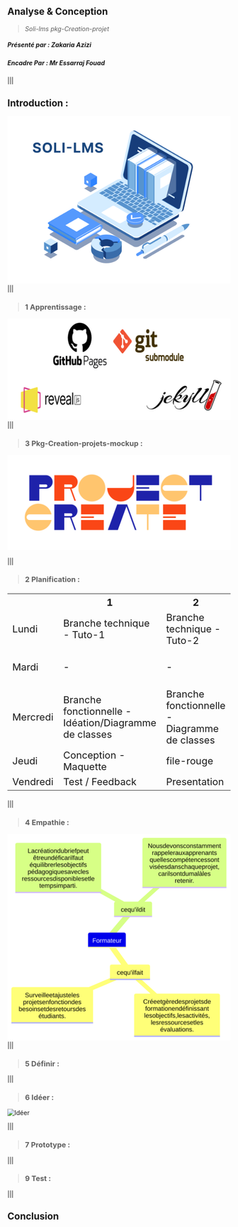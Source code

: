 ## Analyse & Conception

> _Soli-lms pkg-Creation-projet_

##### Présenté par : _Zakaria Azizi_

##### Encadre Par : _Mr Essarraj Fouad_

|||

## Introduction :
![Soli-LMS](../Image/Soli-lms-logo.png)
|||

> ### 1 Apprentissage :

![Apprentissage](../Image/Apprentissage.png)
|||

> ### 3 Pkg-Creation-projets-mockup :

![Creation-projets](../Image/project-create-logo-large.png)

|||

> ### 2 Planification :

<table style="font-size: 22px">
  <tr>
    <th></th>
    <th>1</th>
    <th>2</th>
    <th>3</th>
  </tr>
  <tr>
    <td>Lundi</td>
    <td>Branche technique - Tuto-1</td>
    <td>Branche technique - Tuto-2</td>
    <td>Branche technique - Tuto-3</td>
  </tr>
  <tr>
    <td>Mardi</td>
    <td>-</td>
    <td>-</td>
    <td>Branche fonctionnelle - Empathie/Définir</td>
  </tr>
  <tr>
    <td>Mercredi</td>
    <td>Branche fonctionnelle - Idéation/Diagramme de classes</td>
    <td>Branche fonctionnelle - Diagramme de classes</td>
    <td>Conception - Maquette</td>
  </tr>
  <tr>
    <td>Jeudi</td>
    <td>Conception - Maquette</td>
    <td>file-rouge</td>
    <td>Conception - Maquette</td>
  </tr>
  <tr>
    <td>Vendredi</td>
    <td>Test / Feedback</td>
    <td>Presentation</td>
    <td>file-rouge</td>
  </tr>
</table>

|||

> ### 4 Empathie :

<div class="image-container">
  <img src="../assets/carte-empathie_pkg_creation_projets.svg" alt="Empathie">
</div>
|||

> ### 5 Définir :

|||

> ### 6 Idéer :

![Idéer](../assets/Idéer.png)

|||

> ### 7 Prototype :

|||
> ### 9 Test :

|||

## Conclusion
